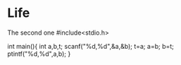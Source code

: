 # Life
The second one
#include<stdio.h>

int main(){
  int a,b,t;
  scanf("%d,%d",&a,&b);
  t=a;
  a=b;
  b=t;
  ptintf("%d,%d",a,b);
  }
  
